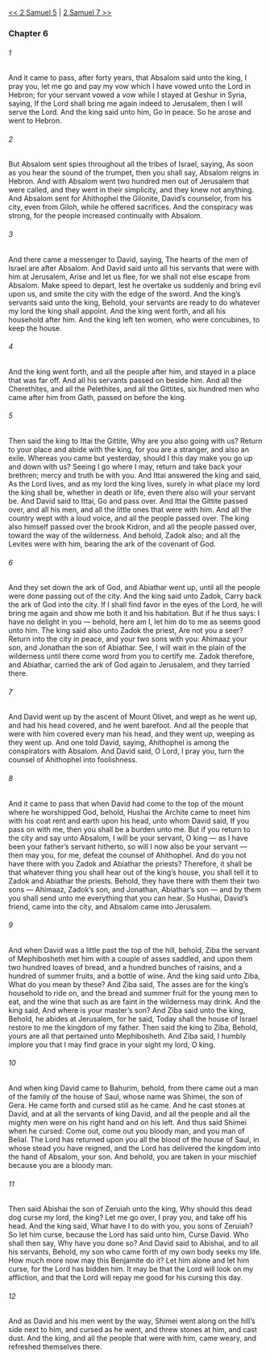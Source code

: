 [<< 2 Samuel 5](2%20Samuel%205)  |  [2 Samuel 7 >>](2%20Samuel%207)

### Chapter 6
###### 1
And it came to pass, after forty years, that Absalom said unto the king, I pray you, let me go and pay my vow which I have vowed unto the Lord in Hebron; for your servant vowed a vow while I stayed at Geshur in Syria, saying, If the Lord shall bring me again indeed to Jerusalem, then I will serve the Lord. And the king said unto him, Go in peace. So he arose and went to Hebron.

###### 2
But Absalom sent spies throughout all the tribes of Israel, saying, As soon as you hear the sound of the trumpet, then you shall say, Absalom reigns in Hebron. And with Absalom went two hundred men out of Jerusalem that were called, and they went in their simplicity, and they knew not anything. And Absalom sent for Ahithophel the Gilonite, David’s counselor, from his city, even from Giloh, while he offered sacrifices. And the conspiracy was strong, for the people increased continually with Absalom.

###### 3
And there came a messenger to David, saying, The hearts of the men of Israel are after Absalom. And David said unto all his servants that were with him at Jerusalem, Arise and let us flee, for we shall not else escape from Absalom. Make speed to depart, lest he overtake us suddenly and bring evil upon us, and smite the city with the edge of the sword. And the king’s servants said unto the king, Behold, your servants are ready to do whatever my lord the king shall appoint. And the king went forth, and all his household after him. And the king left ten women, who were concubines, to keep the house.

###### 4
And the king went forth, and all the people after him, and stayed in a place that was far off. And all his servants passed on beside him. And all the Cherethites, and all the Pelethites, and all the Gittites, six hundred men who came after him from Gath, passed on before the king.

###### 5
Then said the king to Ittai the Gittite, Why are you also going with us? Return to your place and abide with the king, for you are a stranger, and also an exile. Whereas you came but yesterday, should I this day make you go up and down with us? Seeing I go where I may, return and take back your brethren; mercy and truth be with you. And Ittai answered the king and said, As the Lord lives, and as my lord the king lives, surely in what place my lord the king shall be, whether in death or life, even there also will your servant be. And David said to Ittai, Go and pass over. And Ittai the Gittite passed over, and all his men, and all the little ones that were with him. And all the country wept with a loud voice, and all the people passed over. The king also himself passed over the brook Kidron, and all the people passed over, toward the way of the wilderness. And behold, Zadok also; and all the Levites were with him, bearing the ark of the covenant of God.

###### 6
And they set down the ark of God, and Abiathar went up, until all the people were done passing out of the city. And the king said unto Zadok, Carry back the ark of God into the city. If I shall find favor in the eyes of the Lord, he will bring me again and show me both it and his habitation. But if he thus says: I have no delight in you — behold, here am I, let him do to me as seems good unto him. The king said also unto Zadok the priest, Are not you a seer? Return into the city in peace, and your two sons with you: Ahimaaz your son, and Jonathan the son of Abiathar. See, I will wait in the plain of the wilderness until there come word from you to certify me. Zadok therefore, and Abiathar, carried the ark of God again to Jerusalem, and they tarried there.

###### 7
And David went up by the ascent of Mount Olivet, and wept as he went up, and had his head covered, and he went barefoot. And all the people that were with him covered every man his head, and they went up, weeping as they went up. And one told David, saying, Ahithophel is among the conspirators with Absalom. And David said, O Lord, I pray you, turn the counsel of Ahithophel into foolishness.

###### 8
And it came to pass that when David had come to the top of the mount where he worshipped God, behold, Hushai the Archite came to meet him with his coat rent and earth upon his head, unto whom David said, If you pass on with me, then you shall be a burden unto me. But if you return to the city and say unto Absalom, I will be your servant, O king — as I have been your father’s servant hitherto, so will I now also be your servant — then may you, for me, defeat the counsel of Ahithophel. And do you not have there with you Zadok and Abiathar the priests? Therefore, it shall be that whatever thing you shall hear out of the king’s house, you shall tell it to Zadok and Abiathar the priests. Behold, they have there with them their two sons — Ahimaaz, Zadok’s son, and Jonathan, Abiathar’s son — and by them you shall send unto me everything that you can hear. So Hushai, David’s friend, came into the city, and Absalom came into Jerusalem.

###### 9
And when David was a little past the top of the hill, behold, Ziba the servant of Mephibosheth met him with a couple of asses saddled, and upon them two hundred loaves of bread, and a hundred bunches of raisins, and a hundred of summer fruits, and a bottle of wine. And the king said unto Ziba, What do you mean by these? And Ziba said, The asses are for the king’s household to ride on, and the bread and summer fruit for the young men to eat, and the wine that such as are faint in the wilderness may drink. And the king said, And where is your master’s son? And Ziba said unto the king, Behold, he abides at Jerusalem, for he said, Today shall the house of Israel restore to me the kingdom of my father. Then said the king to Ziba, Behold, yours are all that pertained unto Mephibosheth. And Ziba said, I humbly implore you that I may find grace in your sight my lord, O king.

###### 10
And when king David came to Bahurim, behold, from there came out a man of the family of the house of Saul, whose name was Shimei, the son of Gera. He came forth and cursed still as he came. And he cast stones at David, and at all the servants of king David, and all the people and all the mighty men were on his right hand and on his left. And thus said Shimei when he cursed: Come out, come out you bloody man, and you man of Belial. The Lord has returned upon you all the blood of the house of Saul, in whose stead you have reigned, and the Lord has delivered the kingdom into the hand of Absalom, your son. And behold, you are taken in your mischief because you are a bloody man.

###### 11
Then said Abishai the son of Zeruiah unto the king, Why should this dead dog curse my lord, the king? Let me go over, I pray you, and take off his head. And the king said, What have I to do with you, you sons of Zeruiah? So let him curse, because the Lord has said unto him, Curse David. Who shall then say, Why have you done so? And David said to Abishai, and to all his servants, Behold, my son who came forth of my own body seeks my life. How much more now may this Benjamite do it? Let him alone and let him curse, for the Lord has bidden him. It may be that the Lord will look on my affliction, and that the Lord will repay me good for his cursing this day.

###### 12
And as David and his men went by the way, Shimei went along on the hill’s side next to him, and cursed as he went, and threw stones at him, and cast dust. And the king, and all the people that were with him, came weary, and refreshed themselves there.